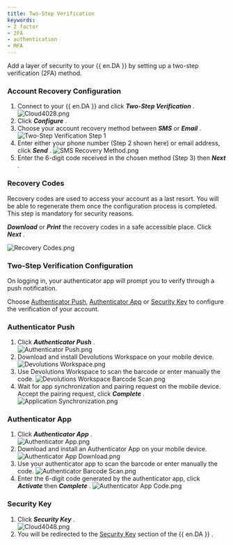 ```yaml
---
title: Two-Step Verification
keywords:
- 2 factor
- 2FA
- authentication
- MFA
---
```

Add a layer of security to your {{ en.DA }} by setting up a two-step verification (2FA) method.  

### Account Recovery Configuration 

1. Connect to your {{ en.DA }} and click ***Two-Step Verification*** .  
![Cloud4028.png](/img/en/cloud/Cloud4028.png) 
1. Click ***Configure*** . 
1. Choose your account recovery method between ***SMS*** or ***Email*** . 
![Two-Step Verification Step 1](/img/en/cloud/Cloud4029.png) 
1. Enter either your phone number (Step 2 shown here) or email address, click ***Send*** .
![SMS Recovery Method.png](/img/en/cloud/Cloud4030.png) 
1. Enter the 6-digit code received in the chosen method (Step 3) then ***Next*** . 

### Recovery Codes 

Recovery codes are used to access your account as a last resort. You will be able to regenerate them once the configuration process is completed. This step is mandatory for security reasons.  

***Download*** or ***Print*** the recovery codes in a safe accessible place. Click ***Next*** .  

![Recovery Codes.png](/img/en/cloud/Cloud4031.png) 

### Two-Step Verification Configuration 

On logging in, your authenticator app will prompt you to verify through a push notification.  

Choose <a href="#push">Authenticator Push</a>, <a href="#app">Authenticator App</a> or <a href="#key">Security Key</a> to configure the verification of your account.  

### Authenticator Push <a name="push"></a>

1. Click ***Authenticator Push*** .  
![Authenticator Push.png](/img/en/cloud/Cloud4032.png) 
1. Download and install Devolutions Workspace on your mobile device.  
![Devolutions Workspace.png](/img/en/cloud/Cloud4034.png)
1. Use Devolutions Workspace to scan the barcode or enter manually the code.
![Devolutions Workspace Barcode Scan.png](/img/en/cloud/Cloud4036.png)
1. Wait for app synchronization and pairing request on the mobile device. Accept the pairing request, click ***Complete*** .  
![Application Synchronization.png](/img/en/cloud/Cloud4039.png)

### Authenticator App <a name="app"></a>

1. Click ***Authenticator App*** .  
![Authenticator App.png](/img/en/cloud/Cloud4033.png)
1. Download and install an Authenticator App on your mobile device.  
![Authenticator App Download.png](/img/en/cloud/Cloud4035.png)
1. Use your authenticator app to scan the barcode or enter manually the code.
![Authenticator Barcode Scan.png](/img/en/cloud/Cloud4037.png)
1. Enter the 6-digit code generated by the authenticator app, click ***Activate*** then ***Complete*** .
![Authenticator App Code.png](/img/en/cloud/Cloud4038.png)

### Security Key <a name="key"></a>

1. Click ***Security Key*** .  
![Cloud4048.png](/img/en/cloud/Cloud4048.png) 
1. You will be redirected to the [Security Key](/cloud/sign-in-security/security-key/) section of the {{ en.DA }} . 

